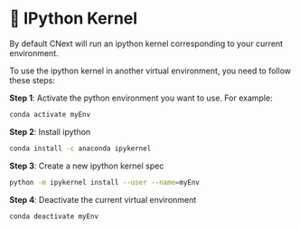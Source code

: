 # 🐍 IPython Kernel

By default CNext will run an ipython kernel corresponding to your current environment.

To use the ipython kernel in another virtual environment, you need to follow these steps:

**Step 1**: Activate the python environment you want to use. For example:

```bash
conda activate myEnv
```

**Step 2**: Install ipython

```bash
conda install -c anaconda ipykernel
```

**Step 3**: Create a new ipython kernel spec

```bash
python -m ipykernel install --user --name=myEnv
```

**Step 4**: Deactivate the current virtual environment

```bash
conda deactivate myEnv
```
